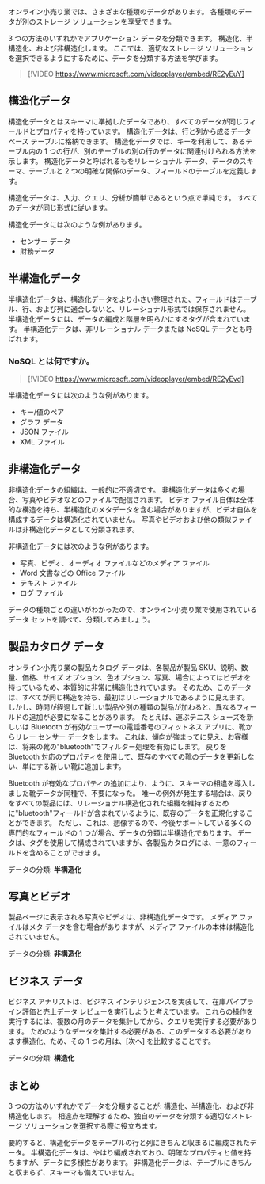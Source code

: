 オンライン小売り業では、さまざまな種類のデータがあります。 各種類のデータが別のストレージ ソリューションを享受できます。 

3 つの方法のいずれかでアプリケーション データを分類できます。 構造化、半構造化、および非構造化します。 ここでは、適切なストレージ ソリューションを選択できるようにするために、データを分類する方法を学びます。

> [!VIDEO https://www.microsoft.com/videoplayer/embed/RE2yEuY]

## <a name="structured-data"></a>構造化データ

構造化データとはスキーマに準拠したデータであり、すべてのデータが同じフィールドとプロパティを持っています。 構造化データは、行と列から成るデータベース テーブルに格納できます。 構造化データでは、キーを利用して、あるテーブル内の 1 つの行が、別のテーブルの別の行のデータに関連付けられる方法を示します。 構造化データと呼ばれるもをリレーショナル データ、データのスキーマ、テーブルと 2 つの明確な関係のデータ、フィールドのテーブルを定義します。

構造化データは、入力、クエリ、分析が簡単であるという点で単純です。 すべてのデータが同じ形式に従います。

構造化データには次のような例があります。

- センサー データ
- 財務データ

## <a name="semi-structured-data"></a>半構造化データ

半構造化データは、構造化データをより小さい整理された、フィールドはテーブル、行、および列に適合しないと、リレーショナル形式では保存されません。 半構造化データには、データの編成と階層を明らかにするタグが含まれています。 半構造化データは、非リレーショナル データまたは NoSQL データとも呼ばれます。

### <a name="what-is-nosql"></a>NoSQL とは何ですか。

> [!VIDEO https://www.microsoft.com/videoplayer/embed/RE2yEvd]

半構造化データには次のような例があります。

- キー/値のペア
- グラフ データ
- JSON ファイル
- XML ファイル

## <a name="unstructured-data"></a>非構造化データ

非構造化データの組織は、一般的に不適切です。 非構造化データは多くの場合、写真やビデオなどのファイルで配信されます。 ビデオ ファイル自体は全体的な構造を持ち、半構造化のメタデータを含む場合がありますが、ビデオ自体を構成するデータは構造化されていません。 写真やビデオおよび他の類似ファイルは非構造化データとして分類されます。

非構造化データには次のような例があります。

- 写真、ビデオ、オーディオ ファイルなどのメディア ファイル
- Word 文書などの Office ファイル
- テキスト ファイル
- ログ ファイル

データの種類ごとの違いがわかったので、オンライン小売り業で使用されているデータ セットを調べて、分類してみましょう。

## <a name="product-catalog-data"></a>製品カタログ データ

オンライン小売り業の製品カタログ データは、各製品が製品 SKU、説明、数量、価格、サイズ オプション、色オプション、写真、場合によってはビデオを持っているため、本質的に非常に構造化されています。 そのため、このデータは、すべてが同じ構造を持ち、最初はリレーショナルであるように見えます。 しかし、時間が経過して新しい製品や別の種類の製品が加わると、異なるフィールドの追加が必要になることがあります。 たとえば、運ぶテニス シューズを新しいは Bluetooth が有効なユーザーの電話番号のフィットネス アプリに、靴からリレー センサー データをします。 これは、傾向が強まってに見え、お客様は、将来の靴の"bluetooth"でフィルター処理を有効にします。 戻りを Bluetooth 対応のプロパティを使用して、既存のすべての靴のデータを更新しない、単にする新しい靴に追加します。

Bluetooth が有効なプロパティの追加により、ように、スキーマの相違を導入しました靴データが同種で、不要になった。 唯一の例外が発生する場合は、戻りをすべての製品には、リレーショナル構造化された組織を維持するために"bluetooth"フィールドが含まれているように、既存のデータを正規化することができます。 ただし、これは、想像するので、今後サポートしている多くの専門的なフィールドの 1 つが場合、データの分類は半構造化であります。 データは、タグを使用して構成されていますが、各製品カタログには、一意のフィールドを含めることができます。

データの分類: **半構造化**

## <a name="photos-and-videos"></a>写真とビデオ

製品ページに表示される写真やビデオは、非構造化データです。 メディア ファイルはメタ データを含む場合がありますが、メディア ファイルの本体は構造化されていません。

データの分類: **非構造化**

## <a name="business-data"></a>ビジネス データ

ビジネス アナリストは、ビジネス インテリジェンスを実装して、在庫パイプライン評価と売上データ レビューを実行しようと考えています。 これらの操作を実行するには、複数の月のデータを集計してから、クエリを実行する必要があります。 ためのようなデータを集計する必要がある、このデータする必要があります構造化、ため、その 1 つの月は、[次へ] を比較することです。

データの分類: **構造化**

## <a name="summary"></a>まとめ

3 つの方法のいずれかでデータを分類することが: 構造化、半構造化、および非構造化します。 相違点を理解するため、独自のデータを分類する適切なストレージ ソリューションを選択する際に役立ちます。 

要約すると、構造化データをテーブルの行と列にきちんと収まるに編成されたデータ。 半構造化データは、やはり編成されており、明確なプロパティと値を持ちますが、データに多様性があります。 非構造化データは、テーブルにきちんと収まらず、スキーマも備えていません。